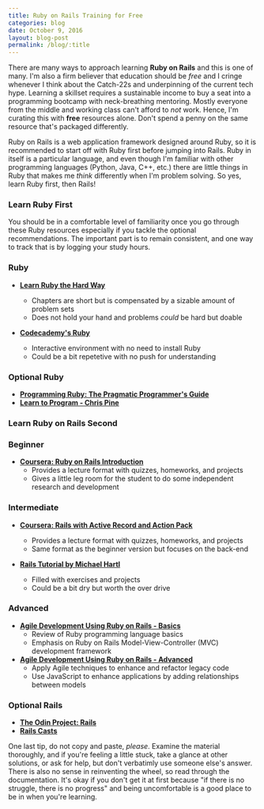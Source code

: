 ```yaml
---
title: Ruby on Rails Training for Free
categories: blog
date: October 9, 2016
layout: blog-post
permalink: /blog/:title
---
```


There are many ways to approach learning <strong>Ruby on Rails</strong> and this is one of many. I'm also a firm believer that education should be <em>free</em> and I cringe whenever I think about the Catch-22s and underpinning of the current tech hype. Learning a skillset requires a sustainable income to buy a seat into a programming bootcamp with neck-breathing mentoring. Mostly everyone from the middle and working class can't afford to <em>not</em> work. Hence, I'm curating this with <strong>free</strong> resources alone. Don't spend a penny on the same resource that's packaged differently.

Ruby on Rails is a web application framework designed around Ruby, so it is recommended to start off with Ruby first before jumping into Rails. Ruby in itself is a particular language, and even though I'm familiar with other programming languages (Python, Java, C++, etc.) there are little things in Ruby that makes me <em>think</em> differently when I'm problem solving. So yes, learn Ruby first, then Rails!

### Learn Ruby First
<p>You should be in a comfortable level of familiarity once you go through these Ruby resources especially if you tackle the optional recommendations. The important part is to remain consistent, and one way to track that is by logging your study hours.</p>

### Ruby
* <strong><a href="https://learnrubythehardway.org/book/">Learn Ruby the Hard Way</a></strong>
	* Chapters are short but is compensated by a sizable amount of problem sets
	* Does not hold your hand and problems <em>could</em> be hard but doable


* <strong><a href="https://www.codecademy.com/learn/ruby">Codecademy's Ruby</a></strong>
	* Interactive environment with no need to install Ruby
	* Could be a bit repetetive with no push for understanding

### Optional Ruby
* <strong><a href="http://ruby-doc.com/docs/ProgrammingRuby/">Programming Ruby: The Pragmatic Programmer's Guide</a></strong>
* <strong><a href="/assets/blogassets/100916/learn_to_program_chris_pine.pdf">Learn to Program - Chris Pine</a></strong>

### Learn Ruby on Rails Second

### Beginner
* <strong><a href="https://www.coursera.org/learn/ruby-on-rails-intro/home">Coursera: Ruby on Rails Introduction</a></strong>
	* Provides a lecture format with quizzes, homeworks, and projects
	* Gives a little leg room for the student to do some independent research and development

### Intermediate
* <strong><a href="https://www.coursera.org/learn/rails-with-active-record/home">Coursera: Rails with Active Record and Action Pack</a></strong>
	* Provides a lecture format with quizzes, homeworks, and projects
	* Same format as the beginner version but focuses on the back-end

* <strong><a href="https://www.railstutorial.org/book">Rails Tutorial by Michael Hartl</a></strong>
	* Filled with exercises and projects
	* Could be a bit dry but worth the over drive

### Advanced
* <strong><a href="https://www.edx.org/course/agile-development-using-ruby-rails-uc-berkeleyx-cs169-1x">Agile Development Using Ruby on Rails - Basics</a></strong>
	* Review of Ruby programming language basics
	* Emphasis on Ruby on Rails Model-View-Controller (MVC) development framework
* <strong><a href="https://www.edx.org/course/agile-development-using-ruby-rails-uc-berkeleyx-cs169-2x">Agile Development Using Ruby on Rails - Advanced</a></strong>
	* Apply Agile techniques to enhance and refactor legacy code
	* Use JavaScript to enhance applications by adding relationships between models


### Optional Rails
* <strong><a href="http://www.theodinproject.com/ruby-on-rails">The Odin Project: Rails</a></strong>
* <strong><a href="http://railscasts.com/">Rails Casts</a></strong>

One last tip, do not copy and paste, <em>please</em>. Examine the material thoroughly, and if you're feeling a little stuck, take a glance at other solutions, or ask for help, but don't verbatimly use someone else's answer. There is also no sense in reinventing the wheel, so read through the documentation. It's okay if you don't get it at first because "if there is no struggle, there is no progress" and being uncomfortable is a good place to be in when you're learning.

